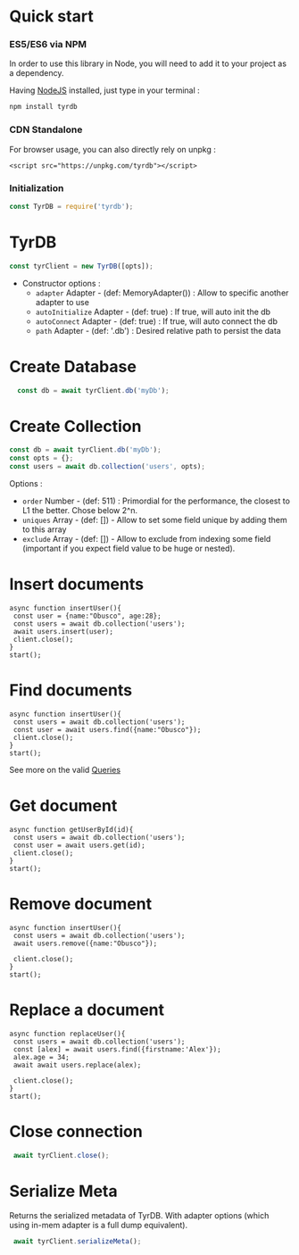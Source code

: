 # Quick start

### ES5/ES6 via NPM

In order to use this library in Node, you will need to add it to your project as a dependency.

Having [NodeJS](https://nodejs.org/) installed, just type in your terminal : 

```sh
npm install tyrdb
```

### CDN Standalone

For browser usage, you can also directly rely on unpkg :  

```
<script src="https://unpkg.com/tyrdb"></script>
```

### Initialization


```js
const TyrDB = require('tyrdb');
```


# TyrDB

```js
const tyrClient = new TyrDB([opts]);
```
- Constructor options :
  - `adapter` Adapter - (def: MemoryAdapter()) : Allow to specific another adapter to use
  - `autoInitialize` Adapter - (def: true) : If true, will auto init the db
  - `autoConnect` Adapter - (def: true) : If true, will auto connect the db
  - `path` Adapter - (def: '.db') : Desired relative path to persist the data


# Create Database

```js
  const db = await tyrClient.db('myDb');
```

# Create Collection

```js
const db = await tyrClient.db('myDb');
const opts = {};
const users = await db.collection('users', opts);
```

Options : 

  - `order` Number - (def: 511) : Primordial for the performance, the closest to L1 the better. Chose below 2^n. 
  - `uniques` Array - (def: []) - Allow to set some field unique by adding them to this array
  - `exclude` Array - (def: []) - Allow to exclude from indexing some field (important if you expect field value to be huge or nested).

# Insert documents

```
async function insertUser(){
 const user = {name:"Obusco", age:28};
 const users = await db.collection('users');
 await users.insert(user);
 client.close();
}
start();
```
# Find documents

```
async function insertUser(){
 const users = await db.collection('users');
 const user = await users.find({name:"Obusco"});
 client.close();
}
start();
```

See more on the valid [Queries](/doc/queries.md)

# Get document

```
async function getUserById(id){
 const users = await db.collection('users');
 const user = await users.get(id);
 client.close();
}
start();
```

# Remove document

```
async function insertUser(){
 const users = await db.collection('users');
 await users.remove({name:"Obusco"});
 
 client.close();
}
start();
```

# Replace a document

```
async function replaceUser(){
 const users = await db.collection('users');
 const [alex] = await users.find({firstname:'Alex'});
 alex.age = 34;
 await await users.replace(alex);
 
 client.close();
}
start();
```

# Close connection 

```js
 await tyrClient.close();
```


# Serialize Meta  

Returns the serialized metadata of TyrDB. With adapter options (which using in-mem adapter is a full dump equivalent).

```js
 await tyrClient.serializeMeta();
```



